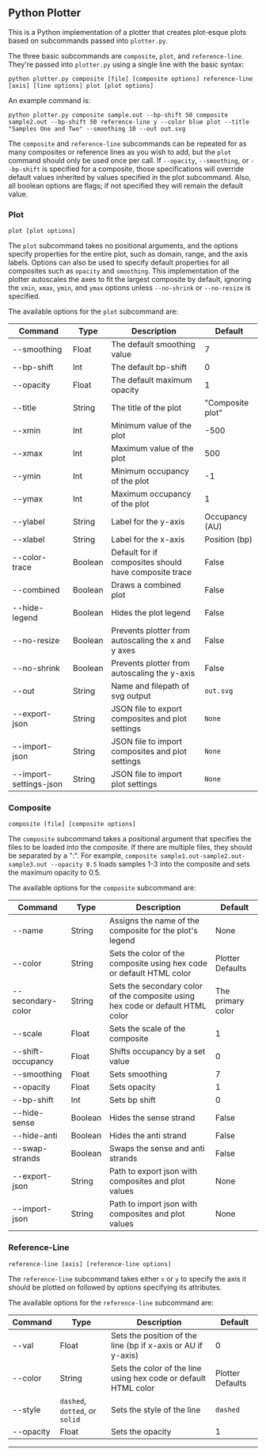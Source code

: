 ## Python Plotter

This is a Python implementation of a plotter that creates plot-esque plots based on subcommands passed into `plotter.py`.

The three basic subcommands are `composite`, `plot`, and `reference-line`. They're passed into `plotter.py` using a single line with the basic syntax:

```
python plotter.py composite [file] [composite options] reference-line [axis] [line options] plot [plot options]
```

An example command is:

```
python plotter.py composite sample.out --bp-shift 50 composite sample2.out --bp-shift 50 reference-line y --color blue plot --title "Samples One and Two" --smoothing 10 --out out.svg
```

The `composite` and `reference-line` subcommands can be repeated for as many composites or reference lines as you wish to add, but the `plot` command should only be used once per call. If `--opacity`, `--smoothing`, or `--bp-shift` is specified for a composite, those specifications will override default values inherited by values specified in the plot subcommand. Also, all boolean options are flags; if not specified they will remain the default value.

### Plot

```
plot [plot options]
```

The `plot` subcommand takes no positional arguments, and the options specify properties for the entire plot, such as domain, range, and the axis labels. Options can also be used to specify default properties for all composites such as `opacity` and `smoothing`. This implementation of the plotter autoscales the axes to fit the largest composite by default, ignoring the `xmin`, `xmax`, `ymin`, and `ymax` options unless `--no-shrink` or `--no-resize` is specified.

The available options for the `plot` subcommand are:

| Command          | Type    | Description                              | Default         |
| ---------------- | ------- | ---------------------------------------- | --------------- |
| --smoothing      | Float   | The default smoothing value               | 7               |
| --bp-shift       | Int     | The default bp-shift                      | 0               |
| --opacity        | Float   | The default maximum opacity               | 1               |
| --title          | String  | The title of the plot                     | "Composite plot" |
| --xmin           | Int     | Minimum value of the plot                 | -500            |
| --xmax           | Int     | Maximum value of the plot                 | 500             |
| --ymin           | Int     | Minimum occupancy of the plot             | -1              |
| --ymax           | Int     | Maximum occupancy of the plot             | 1               |
| --ylabel         | String  | Label for the y-axis                      | Occupancy (AU)  |
| --xlabel         | String  | Label for the x-axis                      | Position (bp)   |
| --color-trace    | Boolean | Default for if composites should have composite trace | False |
| --combined       | Boolean | Draws a combined plot                     | False           |
| --hide-legend    | Boolean | Hides the plot legend                     | False           |
| --no-resize      | Boolean | Prevents plotter from autoscaling the x and y axes | False |
| --no-shrink      | Boolean | Prevents plotter from autoscaling the y-axis | False        |
| --out      | String | Name and filepath of svg output | `out.svg`        |
| --export-json      | String | JSON file to export composites and plot settings | `None`        |
| --import-json      | String | JSON file to import composites and plot settings | `None`        |
| --import-settings-json      | String | JSON file to import plot settings | `None`        |

### Composite

```
composite [file] [composite options]
```

The `composite` subcommand takes a positional argument that specifies the files to be loaded into the composite. If there are multiple files, they should be separated by a ":". For example, `composite sample1.out-sample2.out-sample3.out --opacity 0.5` loads samples 1-3 into the composite and sets the maximum opacity to 0.5.

The available options for the `composite` subcommand are:

| Command           | Type    | Description                              | Default         |
| ----------------- | ------- | ---------------------------------------- | --------------- |
| --name            | String  | Assigns the name of the composite for the plot's legend | None  |
| --color           | String  | Sets the color of the composite using hex code or default HTML color | Plotter Defaults |
| --secondary-color | String  | Sets the secondary color of the composite using hex code or default HTML color | The primary color |
| --scale           | Float   | Sets the scale of the composite          | 1               |
| --shift-occupancy | Float   | Shifts occupancy by a set value          | 0               |
| --smoothing       | Float   | Sets smoothing                           | 7               |
| --opacity         | Float   | Sets opacity                             | 1               |
| --bp-shift        | Int     | Sets bp shift                            | 0               |
| --hide-sense      | Boolean | Hides the sense strand                   | False           |
| --hide-anti       | Boolean | Hides the anti strand                    | False           |
| --swap-strands    | Boolean | Swaps the sense and anti strands        | False           |
| --export-json       | String | Path to export json with composites and plot values| None           |
| --import-json    | String | Path to import json with composites and plot values  | None           |

### Reference-Line

```
reference-line [axis] [reference-line options]
```

The `reference-line` subcommand takes either `x` or `y` to specify the axis it should be plotted on followed by options specifying its attributes.

The available options for the `reference-line` subcommand are:

| Command          | Type    | Description                              | Default         |
| ---------------- | ------- | ---------------------------------------- | --------------- |
| --val            | Float   | Sets the position of the line (bp if x-axis or AU if y-axis) | 0            |
| --color          | String  | Sets the color of the line using hex code or default HTML color | Plotter Defaults |
| --style          | `dashed`, `dotted`, or `solid`  | Sets the style of the line | `dashed`   |
| --opacity        | Float   | Sets the opacity                         | 1               |

---